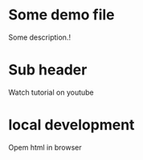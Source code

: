 # Some demo file

Some description.!

# Sub header

Watch tutorial on youtube

# local development

Opem html in browser
